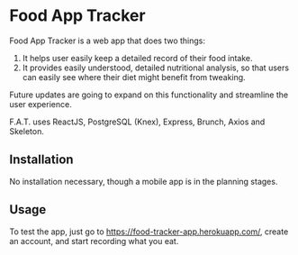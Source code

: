 # Food App Tracker

Food App Tracker is a web app that does two things: 
1) It helps user easily keep a detailed record of their food intake.
2) It provides easily understood, detailed nutritional analysis, so that users can easily see where their diet might benefit from tweaking.

Future updates are going to expand on this functionality and streamline the user experience. 

F.A.T. uses ReactJS, PostgreSQL (Knex), Express, Brunch, Axios and Skeleton.

## Installation

No installation necessary, though a mobile app is in the planning stages.

## Usage

To test the app, just go to https://food-tracker-app.herokuapp.com/, create an account, and start recording what you eat.
